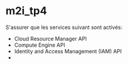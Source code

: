 # m2i_tp4

S'assurer que les services suivant sont activés:
- Cloud Resource Manager API
- Compute Engine API
- Identity and Access Management (IAM) API
- 